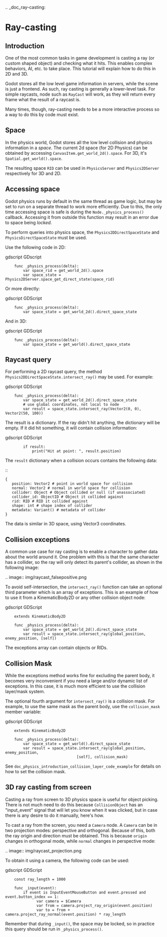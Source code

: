 .. _doc_ray-casting:

Ray-casting
===========

Introduction
------------

One of the most common tasks in game development is casting a ray (or
custom shaped object) and checking what it hits. This enables complex
behaviors, AI, etc. to take place. This tutorial will explain how to
do this in 2D and 3D.

Godot stores all the low level game information in servers, while the
scene is just a frontend. As such, ray casting is generally a
lower-level task. For simple raycasts, node such as
`RayCast`
will work, as they will return every frame what the result of a raycast
is.

Many times, though, ray-casting needs to be a more interactive process
so a way to do this by code must exist.

Space
-----

In the physics world, Godot stores all the low level collision and
physics information in a *space*. The current 2d space (for 2D Physics)
can be obtained by accessing
`CanvasItem.get_world_2d().space`.
For 3D, it's `Spatial.get_world().space`.

The resulting space `RID` can be used in
`PhysicsServer` and
`Physics2DServer` respectively for 3D and 2D.

Accessing space
---------------

Godot physics runs by default in the same thread as game logic, but may
be set to run on a separate thread to work more efficiently. Due to
this, the only time accessing space is safe is during the
`Node._physics_process()`
callback. Accessing it from outside this function may result in an error
due to space being *locked*.

To perform queries into physics space, the
`Physics2DDirectSpaceState`
and `PhysicsDirectSpaceState`
must be used.

Use the following code in 2D:

gdscript GDscript

```
    func _physics_process(delta):
        var space_rid = get_world_2d().space
        var space_state = Physics2DServer.space_get_direct_state(space_rid)
```

Or more directly:

gdscript GDScript

```
    func _physics_process(delta):
        var space_state = get_world_2d().direct_space_state
```

And in 3D:

gdscript GDScript

```
    func _physics_process(delta):
        var space_state = get_world().direct_space_state
```

Raycast query
-------------

For performing a 2D raycast query, the method
`Physics2DDirectSpaceState.intersect_ray()`
may be used. For example:

gdscript GDScript

```
    func _physics_process(delta):
        var space_state = get_world_2d().direct_space_state
        # use global coordinates, not local to node
        var result = space_state.intersect_ray(Vector2(0, 0), Vector2(50, 100))
```

The result is a dictionary. If the ray didn't hit anything, the dictionary will
be empty. If it did hit something, it will contain collision information:

gdscript GDScript

```
        if result:
            print("Hit at point: ", result.position)
```

The `result` dictionary when a collision occurs contains the following
data:

::

    {
       position: Vector2 # point in world space for collision
       normal: Vector2 # normal in world space for collision
       collider: Object # Object collided or null (if unassociated)
       collider_id: ObjectID # Object it collided against
       rid: RID # RID it collided against
       shape: int # shape index of collider
       metadata: Variant() # metadata of collider
    }

The data is similar in 3D space, using Vector3 coordinates.

Collision exceptions
--------------------

A common use case for ray casting is to enable a character to gather data
about the world around it. One problem with this is that the same character
has a collider, so the ray will only detect its parent's collider,
as shown in the following image:

.. image:: img/raycast_falsepositive.png

To avoid self-intersection, the `intersect_ray()` function can take an
optional third parameter which is an array of exceptions. This is an
example of how to use it from a KinematicBody2D or any other
collision object node:

gdscript GDScript

```
    extends KinematicBody2D

    func _physics_process(delta):
        var space_state = get_world_2d().direct_space_state
        var result = space_state.intersect_ray(global_position, enemy_position, [self])
```

The exceptions array can contain objects or RIDs.

Collision Mask
--------------

While the exceptions method works fine for excluding the parent body, it becomes
very inconvenient if you need a large and/or dynamic list of exceptions. In
this case, it is much more efficient to use the collision layer/mask system.

The optional fourth argument for `intersect_ray()` is a collision mask. For
example, to use the same mask as the parent body, use the `collision_mask`
member variable:

gdscript GDScript

```
    extends KinematicBody2D

    func _physics_process(delta):
        var space_state = get_world().direct_space_state
        var result = space_state.intersect_ray(global_position, enemy_position,
                                [self], collision_mask)
```

See `doc_physics_introduction_collision_layer_code_example` for details on how to set the collision mask.

3D ray casting from screen
--------------------------

Casting a ray from screen to 3D physics space is useful for object
picking. There is not much need to do this because
`CollisionObject`
has an "input_event" signal that will let you know when it was clicked,
but in case there is any desire to do it manually, here's how.

To cast a ray from the screen, you need a `Camera`
node. A `Camera` can be in two projection modes: perspective and
orthogonal. Because of this, both the ray origin and direction must be
obtained. This is because `origin` changes in orthogonal mode, while
`normal` changes in perspective mode:

.. image:: img/raycast_projection.png

To obtain it using a camera, the following code can be used:

gdscript GDScript

```
    const ray_length = 1000

    func _input(event):
        if event is InputEventMouseButton and event.pressed and event.button_index == 1:
              var camera = $Camera
              var from = camera.project_ray_origin(event.position)
              var to = from + camera.project_ray_normal(event.position) * ray_length
```


Remember that during `_input()`, the space may be locked, so in practice
this query should be run in `_physics_process()`.
